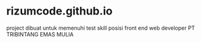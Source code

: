 # rizumcode.github.io
project dibuat untuk memenuhi test skill posisi front end web developer PT TRIBINTANG EMAS MULIA
